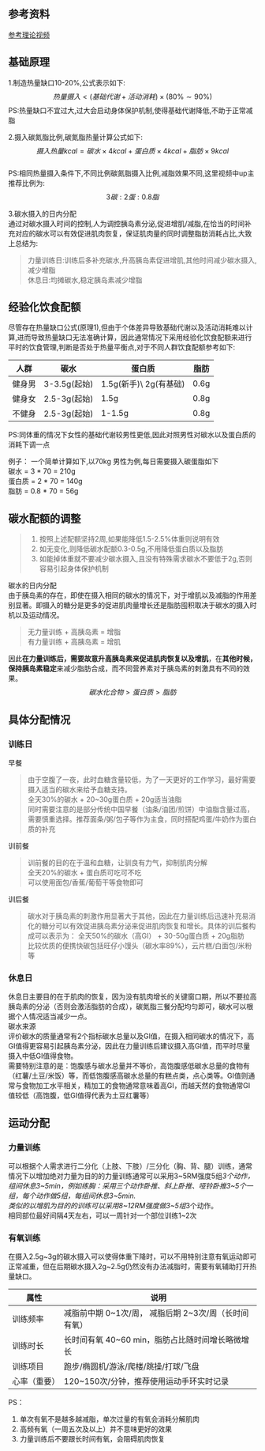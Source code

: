 ## 参考资料
[参考理论视频](https://www.bilibili.com/video/BV1AM411r7z3/?spm_id_from=333.1007.top_right_bar_window_default_collection.content.click&vd_source=e7f814ba70aedd6653447be83f3dc2d8)

## 基础原理
1.制造热量缺口10-20%,公式表示如下:  
$$ 热量摄入 < (基础代谢 + 活动消耗) \times(80\% \sim 90\%)$$
PS:热量缺口不宜过大,过大会启动身体保护机制,使得基础代谢降低,不助于正常减脂

2.摄入碳氮脂比例,碳氮脂热量计算公式如下:  
$$ 摄入热量kcal = 碳水\times 4kcal + 蛋白质\times 4kcal + 脂肪\times 9kcal$$  
PS:相同热量摄入条件下,不同比例碳氮脂摄入比例,减脂效果不同,这里视频中up主推荐比例为:  
$$3碳:2蛋:0.8脂$$   

3.碳水摄入的日内分配  
通过对碳水摄入时间的控制,人为调控胰岛素分泌,促进增肌/减脂,在恰当的时间补充对应的碳水可以有效促进肌肉恢复，保证肌肉量的同时调整脂肪消耗占比,大致上总结为:  
> 力量训练日:训练后多补充碳水,升高胰岛素促进增肌,其他时间减少碳水摄入,减少增脂  
> 休息日:均摊碳水,稳定胰岛素减少增脂  

## 经验化饮食配额
尽管存在热量缺口公式(原理1),但由于个体差异导致基础代谢以及活动消耗难以计算,进而导致热量缺口无法准确计算，因此通常情况下采用经验化饮食配额来进行平时的饮食管理,判断是否处于热量平衡点,对于不同人群饮食配额参考如下:  

|人群 | 碳水 |蛋白质 | 脂肪|
|-|-|-|-|
|健身男| 3-3.5g(起始)| 1.5g(新手)\ 2g(有基础)| 0.6g|
|健身女|2.5-3g(起始)|1.5g|0.8g|
|不健身|2.5-3g(起始)|1-1.5g|0.8g|

PS:同体重的情况下女性的基础代谢较男性更低,因此对照男性对碳水以及蛋白质的消耗下调一点  

例子： 一个简单计算如下,以70kg 男性为例,每日需要摄入碳蛋脂如下  
碳水 = 3 * 70 = 210g  
蛋白质 = 2 * 70 = 140g  
脂肪 = 0.8 * 70 = 56g  

## 碳水配额的调整
> 1. 按照上述配额坚持2周,如果能降低1.5-2.5%体重则说明有效  
> 2. 如无变化,则降低碳水配额0.3-0.5g,不用降低蛋白质以及脂肪  
> 3. 如能掉体重就不要减少碳水摄入,且没有特殊需求碳水不要低于2g,否则容易引起身体保护机制  

碳水的日内分配  
由于胰岛素的存在，即使在摄入相同的碳水的情况下，对于增肌以及减脂的作用差别显著。即摄入的糖分是更多的促进肌肉量增长还是脂肪囤积取决于碳水的摄入时机以及运动情况。  

> 无力量训练 + 高胰岛素 = 增脂  
> 有力量训练 + 高胰岛素 = 增肌  
 
因此**在力量训练后，需要故意升高胰岛素来促进肌肉恢复以及增肌**，在**其他时候，保持胰岛素稳定**来减少脂肪合成，而不同营养素对于胰岛素的刺激具有不同的效果。   
$$ 碳水化合物 > 蛋白质 > 脂肪 $$

## 具体分配情况
### 训练日  
早餐  
> 由于空腹了一夜，此时血糖含量较低，为了一天更好的工作学习，最好需要摄入适当的碳水来给予血糖支持。  
全天30%的碳水 + 20~30g蛋白质 + 20g适当油脂  
同时需要注意的是部分传统中国早餐（油条/油团/煎饼）中油脂含量过高，需要慎重选择。推荐面条/粥/包子等作为主食，同时搭配鸡蛋/牛奶作为蛋白质的补充  

训前餐  
> 训前餐的目的在于温和血糖，让驯良有力气，抑制肌肉分解  
全天20%的碳水 + 蛋白质可吃可不吃   
可以使用面包/香蕉/葡萄干等食物即可  

训后餐  
> 碳水对于胰岛素的刺激作用显著大于其他，因此在力量训练后迅速补充易消化的糖分可以有效促进胰岛素分泌来促进肌肉恢复和增长。具体的训后餐构成可以表示为：
全天50%的碳水（高GI） + 30-50g蛋白质 + 20g脂肪  
比较优质的便携快碳包括旺仔小馒头（碳水率89%），云片糕/白面包/米粉等  

### 休息日  
休息日主要目的在于肌肉的恢复，因为没有肌肉增长的关键窗口期，所以不要拉高胰岛素的分泌（否则会激活脂肪的合成），碳氮脂三餐分配均匀即可，碳水可以根据个人情况适当减少一点。  
碳水来源  
评价碳水的质量通常有2个指标碳水总量以及GI值，在摄入相同碳水的情况下，高GI值得更容易引起胰岛素分泌，因此在力量训练后建议摄入高GI值，而平时尽量摄入中低GI值得食物。  
需要特别注意的是：饱腹感与碳水总量并不等价，高饱腹感低碳水总量的食物有（红薯/土豆/米饭）等，而低饱腹感高碳水总量的有糕点类，点心类等。GI值则通常与食物加工水平相关，精加工的食物通常意味着高GI，而越天然的食物通常GI值较低（高饱腹，低GI值得代表为土豆红薯等）  

## 运动分配
### 力量训练  
可以根据个人需求进行二分化（上肢、下肢）/三分化（胸、背、腿）训练，通常情况下以增加绝对力量为目的的力量训练通常可以采用3\~5RM强度5组*3个动作，组间休息3\~5min，例如练胸：采用三个动作卧推、斜上卧推、哑铃卧推3\~5个一组，每个动作做5组，每组间休息3\~5min.  
类似的以增肌为目的的训练可以采用8\~12RM强度做3\~5组*3个动作。  
相同部位最好间隔4天左右，可以一周针对一个部位训练1\~2次  

### 有氧训练  
在摄入2.5g\~3g的碳水摄入可以使得体重下降时，可以不用特别注意有氧运动即可正常减重，但在后期碳水摄入2g\~2.5g仍然没有办法减脂时，需要有氧辅助打开热量缺口。

| 属性 |说明 |
|---|---|
|训练频率|减脂前中期 0\~1次/周， 减脂后期 2\~3次/周（长时间有氧）|
|训练时长|长时间有氧 40\~60 min，脂肪占比随时间增长略微增长|
|训练项目|跑步/椭圆机/游泳/爬楼/跳操/打球/飞盘|
|心率（重要）|120~150次/分钟，推荐使用运动手环实时记录|
  

PS：  
1. 单次有氧不是越多越减脂，单次过量的有氧会消耗分解肌肉  
2. 高频有氧（一周五次及以上）并不意味更好的效果  
3. 力量训练后不要跟长时间有氧，会阻碍肌肉恢复  